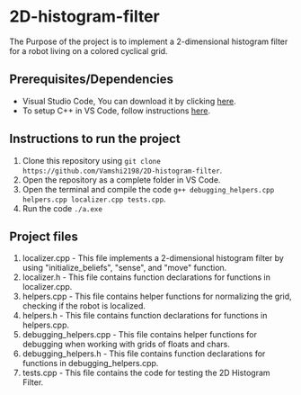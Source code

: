 # 2D-histogram-filter
The Purpose of the project is to implement a 2-dimensional histogram filter for a robot living on a colored cyclical grid.

## Prerequisites/Dependencies
* Visual Studio Code, You can download it by clicking [here](https://code.visualstudio.com/download).
* To setup C++ in VS Code, follow instructions [here](https://code.visualstudio.com/docs/languages/cpp).

## Instructions to run the project
1. Clone this repository using `git clone https://github.com/Vamshi2198/2D-histogram-filter`.
2. Open the repository as a complete folder in VS Code.
3. Open the terminal and compile the code
   `g++ debugging_helpers.cpp helpers.cpp localizer.cpp tests.cpp`.
4. Run the code 
   `./a.exe`



## Project files
1. localizer.cpp - This file implements a 2-dimensional histogram filter by using "initialize_beliefs", "sense", and "move" function.
2. localizer.h - This file contains function declarations for functions in localizer.cpp.
3. helpers.cpp - This file contains helper functions for normalizing the grid, checking if the robot is localized.
4. helpers.h - This file contains function declarations for functions in helpers.cpp.
5. debugging_helpers.cpp - This file contains helper functions for debugging when working with grids of floats and chars.
6. debugging_helpers.h - This file contains function declarations for functions in debugging_helpers.cpp.
7. tests.cpp - This file contains the code for testing the 2D Histogram Filter.

